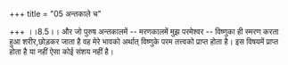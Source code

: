 +++
title = "05 अन्तकाले च"

+++
।।8.5।। और जो पुरुष अन्तकालमें -- मरणकालमें मुझ परमेश्वर -- विष्णुका ही
स्मरण करता हुआ शरीर,छोड़कर जाता है वह मेरे भावको अर्थात् विष्णुके परम
तत्त्वको प्राप्त होता है। इस विषयमें प्राप्त होता है या नहीं ऐसा कोई
संशय नहीं है।
